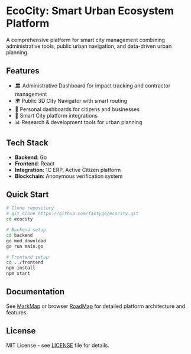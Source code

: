 # EcoCity: Smart Urban Ecosystem Platform

A comprehensive platform for smart city management combining administrative tools, public urban navigation, and data-driven urban planning.

## Features

- 🏛️ Administrative Dashboard for impact tracking and contractor management
- 🌍 Public 3D City Navigator with smart routing
- 👤 Personal dashboards for citizens and businesses
- 🔧 Smart City platform integrations
- 📊 Research & development tools for urban planning

## Tech Stack

- **Backend**: Go
- **Frontend**: React
- **Integration**: 1C ERP, Active Citizen platform
- **Blockchain**: Anonymous verification system

## Quick Start

```bash
# Clone repository
# git clone https://github.com/fastygo/ecocity.git
cd ecocity

# Backend setup
cd backend
go mod download
go run main.go

# Frontend setup
cd ../frontend
npm install
npm start
```

## Documentation

See [MarkMap](markmap.md) or browser [RoadMap](https://ecocity.alexy-os.com/) for detailed platform architecture and features.

## License

MIT License - see [LICENSE](LICENSE) file for details. 
